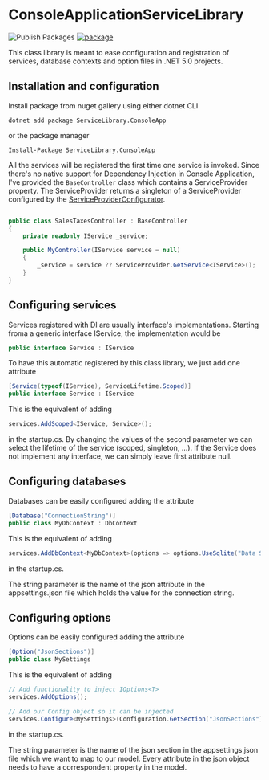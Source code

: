 # ConsoleApplicationServiceLibrary

![Publish Packages](https://github.com/tommasodotNET/ConsoleApplicationServiceLibrary/workflows/Publish%20Packages/badge.svg)
[![package](https://img.shields.io/nuget/vpre/ServiceLibrary.ConsoleApp.svg?label=ServiceLibrary.ConsoleApp&style=flat-square)](https://www.nuget.org/packages/ServiceLibrary.ConsoleApp)

This class library is meant to ease configuration and registration of services, database contexts and option files in .NET 5.0 projects.

## Installation and configuration

Install package from nuget gallery using either dotnet CLI

```dotnet
dotnet add package ServiceLibrary.ConsoleApp
```

or the package manager

```
Install-Package ServiceLibrary.ConsoleApp
```

All the services will be registered the first time one service is invoked.
Since there's no native support for Dependency Injection in Console Application, I've provided the ```BaseController``` class which contains a ServiceProvider property. The ServiceProvider returns a singleton of a ServiceProvider configured by the [ServiceProviderConfigurator](./ConsoleApplicationServiceLibrary/Providers/ServiceProviderConfiguration.cs).

```csharp

public class SalesTaxesController : BaseController
{
    private readonly IService _service;

    public MyController(IService service = null)
    {
        _service = service ?? ServiceProvider.GetService<IService>();
    }
}
```

## Configuring services

Services registered with DI are usually interface's implementations. Starting froma a generic interface IService, the implementation would be

```csharp
public interface Service : IService
```

To have this automatic registered by this class library, we just add one attribute

```csharp
[Service(typeof(IService), ServiceLifetime.Scoped)]
public interface Service : IService
```

This is the equivalent of adding

```csharp
services.AddScoped<IService, Service>();
```

in the startup.cs.
By changing the values of the second parameter we can select the lifetime of the service (scoped, singleton, ...).
If the Service does not implement any interface, we can simply leave first attribute null.

## Configuring databases

Databases can be easily configured adding the attribute

```csharp
[Database("ConnectionString")]
public class MyDbContext : DbContext
```

This is the equivalent of adding

```csharp
services.AddDbContext<MyDbContext>(options => options.UseSqlite("Data Source=<connection_string>"));
```

in the startup.cs.

The string parameter is the name of the json attribute in the appsettings.json file which holds the value for the connection string.

## Configuring options

Options can be easily configured adding the attribute

```csharp
[Option("JsonSections")]
public class MySettings
```

This is the equivalent of adding

```csharp
// Add functionality to inject IOptions<T>
services.AddOptions();

// Add our Config object so it can be injected
services.Configure<MySettings>(Configuration.GetSection("JsonSections"));
```

in the startup.cs.

The string parameter is the name of the json section in the appsettings.json file which we want to map to our model. Every attribute in the json object needs to have a correspondent property in the model.